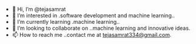 - 👋 Hi, I’m @tejasamrat
- 👀 I’m interested in .software development and machine learning..
- 🌱 I’m currently learning .machine learning..
- 💞️ I’m looking to collaborate on ..machine learning and innovative ideas.
- 📫 How to reach me ..contact me at tejasamrat334@gmail.com.

<!---
tejasamrat/tejasamrat is a ✨ special ✨ repository because its `README.md` (this file) appears on your GitHub profile.
You can click the Preview link to take a look at your changes.
--->

